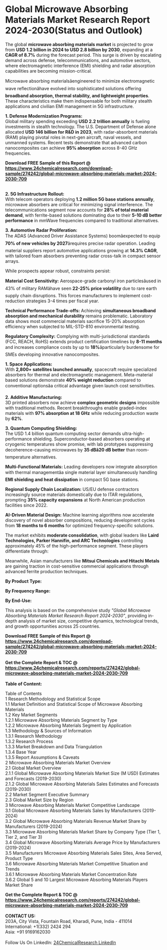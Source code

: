 <h1>Global Microwave Absorbing Materials Market Research Report 2024-2030(Status and Outlook)</h1><p>The global <strong>microwave absorbing materials market</strong> is projected to grow from <strong>USD 1.2 billion in 2024 to USD 2.8 billion by 2030</strong>, expanding at a <strong>CAGR of 8.7%</strong> during the forecast period. This surge is driven by escalating demand across defense, telecommunications, and automotive sectors, where electromagnetic interference (EMI) shielding and radar absorption capabilities are becoming mission-critical.</p><p>Microwave absorbing materialsâengineered to minimize electromagnetic wave reflectionâhave evolved into sophisticated solutions offering <strong>broadband absorption, thermal stability, and lightweight properties</strong>. These characteristics make them indispensable for both military stealth applications and civilian EMI management in 5G infrastructure.</p><p><strong>1. Defense Modernization Programs:</strong><br>
Global military spending exceeding <strong>USD 2.2 trillion annually</strong> is fueling investments in stealth technology. The U.S. Department of Defense alone allocated <strong>USD 146 billion for R&amp;D in 2023</strong>, with radar-absorbent materials (RAM) playing pivotal roles in next-gen aircraft, naval vessels, and unmanned systems. Recent tests demonstrate that advanced carbon nanocomposites can achieve <strong>95% absorption</strong> across 8-40 GHz frequencies.</p><div><b>Download FREE Sample of this Report @ 
            <a href="https://www.24chemicalresearch.com/download-sample/274242/global-microwave-absorbing-materials-market-2024-2030-709">
            https://www.24chemicalresearch.com/download-sample/274242/global-microwave-absorbing-materials-market-2024-2030-709</a></b></div><br><p><strong>2. 5G Infrastructure Rollout:</strong><br>
With telecom operators deploying <strong>1.2 million 5G base stations annually</strong>, microwave absorbers are critical for minimizing signal interference. The telecommunications segment now accounts for <strong>28% of total material demand</strong>, with ferrite-based solutions dominating due to their <strong>5-10 dB better performance</strong> in mmWave frequencies compared to traditional alternatives.</p><p><strong>3. Automotive Radar Proliferation:</strong><br>
The ADAS (Advanced Driver Assistance Systems) boomâexpected to equip <strong>70% of new vehicles by 2027</strong>ârequires precise radar operation. Leading material suppliers report automotive applications growing at <strong>14.3% CAGR</strong>, with tailored foam absorbers preventing radar cross-talk in compact sensor arrays.</p><p>While prospects appear robust, constraints persist:</p><p><strong>Material Cost Sensitivity:</strong> Aerospace-grade carbonyl iron particlesâused in 43% of military RAMâhave seen <strong>22-25% price volatility</strong> due to rare earth supply chain disruptions. This forces manufacturers to implement cost-reduction strategies 3-4 times per fiscal year.</p><p><strong>Technical Performance Trade-offs:</strong> Achieving <strong>simultaneous broadband absorption and mechanical durability</strong> remains problematic. Laboratory data shows most commercial materials sacrifice 15-20% absorption efficiency when subjected to MIL-STD-810 environmental testing.</p><p><strong>Regulatory Complexity:</strong> Complying with multi-jurisdictional standards (FCC, REACH, RoHS) extends product certification timelines by <strong>8-11 months</strong> and increases compliance costs by up to <strong>18%</strong>âparticularly burdensome for SMEs developing innovative nanocomposites.</p><p><strong>1. Space Applications:</strong><br>
With <strong>2,800+ satellites launched annually</strong>, spacecraft require specialized absorbers for thermal and electromagnetic management. Meta-material based solutions demonstrate <strong>40% weight reduction</strong> compared to conventional optionsâa critical advantage given launch cost sensitivities.</p><p><strong>2. Additive Manufacturing:</strong><br>
3D printed absorbers now achieve <strong>complex geometric designs</strong> impossible with traditional methods. Recent breakthroughs enable graded-index materials with <strong>97% absorption at 18 GHz</strong> while reducing production waste by <strong>62%</strong>.</p><p><strong>3. Quantum Computing Shielding:</strong><br>
The USD 1.4 billion quantum computing sector demands ultra-high-performance shielding. Superconductor-based absorbers operating at cryogenic temperatures show promise, with lab prototypes suppressing decoherence-causing microwaves by <strong>35 dBâ20 dB better</strong> than room-temperature alternatives.</p><p><strong>Multi-Functional Materials:</strong> Leading developers now integrate absorption with thermal managementâa single material layer simultaneously handling <strong>EMI shielding and heat dissipation</strong> in compact 5G base stations.</p><p><strong>Regional Supply Chain Localization:</strong> US/EU defense contractors increasingly source materials domestically due to ITAR regulations, prompting <strong>35% capacity expansions</strong> at North American production facilities since 2022.</p><p><strong>AI-Driven Material Design:</strong> Machine learning algorithms now accelerate discovery of novel absorber compositions, reducing development cycles from <strong>18 months to 6 months</strong> for optimized frequency-specific solutions.</p><p>The market exhibits <strong>moderate consolidation</strong>, with global leaders like <strong>Laird Technologies, Parker Hannifin, and ARC Technologies</strong> controlling approximately 45% of the high-performance segment. These players differentiate through:</p><p>Meanwhile, Asian manufacturers like <strong>Mitsui Chemicals and Hitachi Metals</strong> are gaining traction in cost-sensitive commercial applications through advanced ferrite production techniques.</p><p><strong>By Product Type:</strong></p><p><strong>By Frequency Range:</strong></p><p><strong>By End-Use:</strong></p><p>This analysis is based on the comprehensive study <em>"Global Microwave Absorbing Materials Market Research Report 2024-2030"</em>, providing in-depth analysis of market size, competitive dynamics, technological trends, and growth opportunities across 25 countries.</p><div><b>Download FREE Sample of this Report @ 
            <a href="https://www.24chemicalresearch.com/download-sample/274242/global-microwave-absorbing-materials-market-2024-2030-709">
            https://www.24chemicalresearch.com/download-sample/274242/global-microwave-absorbing-materials-market-2024-2030-709</a></b></div><br><div><b>Get the Complete Report & TOC @ 
            <a href="https://www.24chemicalresearch.com/reports/274242/global-microwave-absorbing-materials-market-2024-2030-709">
            https://www.24chemicalresearch.com/reports/274242/global-microwave-absorbing-materials-market-2024-2030-709</a></b></div><br>
            <b>Table of Content:</b><p>Table of Contents<br />
1 Research Methodology and Statistical Scope<br />
1.1 Market Definition and Statistical Scope of Microwave Absorbing Materials<br />
1.2 Key Market Segments<br />
1.2.1 Microwave Absorbing Materials Segment by Type<br />
1.2.2 Microwave Absorbing Materials Segment by Application<br />
1.3 Methodology & Sources of Information<br />
1.3.1 Research Methodology<br />
1.3.2 Research Process<br />
1.3.3 Market Breakdown and Data Triangulation<br />
1.3.4 Base Year<br />
1.3.5 Report Assumptions & Caveats<br />
2 Microwave Absorbing Materials Market Overview<br />
2.1 Global Market Overview<br />
2.1.1 Global Microwave Absorbing Materials Market Size (M USD) Estimates and Forecasts (2019-2030)<br />
2.1.2 Global Microwave Absorbing Materials Sales Estimates and Forecasts (2019-2030)<br />
2.2 Market Segment Executive Summary<br />
2.3 Global Market Size by Region<br />
3 Microwave Absorbing Materials Market Competitive Landscape<br />
3.1 Global Microwave Absorbing Materials Sales by Manufacturers (2019-2024)<br />
3.2 Global Microwave Absorbing Materials Revenue Market Share by Manufacturers (2019-2024)<br />
3.3 Microwave Absorbing Materials Market Share by Company Type (Tier 1, Tier 2, and Tier 3)<br />
3.4 Global Microwave Absorbing Materials Average Price by Manufacturers (2019-2024)<br />
3.5 Manufacturers Microwave Absorbing Materials Sales Sites, Area Served, Product Type<br />
3.6 Microwave Absorbing Materials Market Competitive Situation and Trends<br />
3.6.1 Microwave Absorbing Materials Market Concentration Rate<br />
3.6.2 Global 5 and 10 Largest Microwave Absorbing Materials Players Market Share </p><div><b>Get the Complete Report & TOC @ 
            <a href="https://www.24chemicalresearch.com/reports/274242/global-microwave-absorbing-materials-market-2024-2030-709">
            https://www.24chemicalresearch.com/reports/274242/global-microwave-absorbing-materials-market-2024-2030-709</a></b></div><br><b>CONTACT US:</b><br>
            203A, City Vista, Fountain Road, Kharadi, Pune, India - 411014<br>
            International: +1(332) 2424 294<br>
            Asia: +91 9169162030 <br><br>
            Follow Us On LinkedIn: <a href="https://www.linkedin.com/company/24chemicalresearch/">24ChemicalResearch LinkedIn</a>